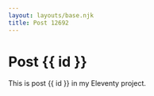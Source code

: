 ```yaml
---
layout: layouts/base.njk
title: Post 12692
---
```


# Post {{ id }}

This is post {{ id }} in my Eleventy project.
